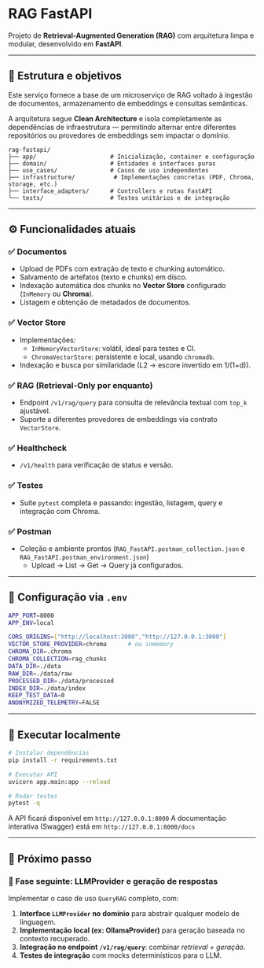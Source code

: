 # RAG FastAPI

Projeto de **Retrieval-Augmented Generation (RAG)** com arquitetura limpa e modular, desenvolvido em **FastAPI**.

---

## 🧱 Estrutura e objetivos

Este serviço fornece a base de um microserviço de RAG voltado à ingestão de documentos, armazenamento de embeddings e consultas semânticas.

A arquitetura segue **Clean Architecture** e isola completamente as dependências de infraestrutura — permitindo alternar entre diferentes repositórios ou provedores de embeddings sem impactar o domínio.

```
rag-fastapi/
├── app/                     # Inicialização, container e configuração
├── domain/                  # Entidades e interfaces puras
├── use_cases/               # Casos de uso independentes
├── infrastructure/           # Implementações concretas (PDF, Chroma, storage, etc.)
├── interface_adapters/      # Controllers e rotas FastAPI
└── tests/                   # Testes unitários e de integração
```

---

## ⚙️ Funcionalidades atuais

### ✅ Documentos
- Upload de PDFs com extração de texto e chunking automático.
- Salvamento de artefatos (texto e chunks) em disco.
- Indexação automática dos chunks no **Vector Store** configurado (`InMemory` ou **Chroma**).
- Listagem e obtenção de metadados de documentos.

### ✅ Vector Store
- Implementações:
  - `InMemoryVectorStore`: volátil, ideal para testes e CI.
  - `ChromaVectorStore`: persistente e local, usando `chromadb`.
- Indexação e busca por similaridade (L2 → escore invertido em 1/(1+d)).

### ✅ RAG (Retrieval-Only por enquanto)
- Endpoint `/v1/rag/query` para consulta de relevância textual com `top_k` ajustável.
- Suporte a diferentes provedores de embeddings via contrato `VectorStore`.

### ✅ Healthcheck
- `/v1/health` para verificação de status e versão.

### ✅ Testes
- Suíte `pytest` completa e passando: ingestão, listagem, query e integração com Chroma.

### ✅ Postman
- Coleção e ambiente prontos (`RAG_FastAPI.postman_collection.json` e `RAG_FastAPI.postman_environment.json`)
  - Upload → List → Get → Query já configurados.

---

## 🧩 Configuração via `.env`

```bash
APP_PORT=8000
APP_ENV=local

CORS_ORIGINS=["http://localhost:3000","http://127.0.0.1:3000"]
VECTOR_STORE_PROVIDER=chroma      # ou inmemory
CHROMA_DIR=.chroma
CHROMA_COLLECTION=rag_chunks
DATA_DIR=./data
RAW_DIR=./data/raw
PROCESSED_DIR=./data/processed
INDEX_DIR=./data/index
KEEP_TEST_DATA=0
ANONYMIZED_TELEMETRY=FALSE
```

---

## 🚀 Executar localmente

```bash
# Instalar dependências
pip install -r requirements.txt

# Executar API
uvicorn app.main:app --reload

# Rodar testes
pytest -q
```

A API ficará disponível em `http://127.0.0.1:8000`
A documentação interativa (Swagger) está em `http://127.0.0.1:8000/docs`

---

## 🔮 Próximo passo

### 🧠 Fase seguinte: **LLMProvider e geração de respostas**
Implementar o caso de uso `QueryRAG` completo, com:
1. **Interface `LLMProvider` no domínio** para abstrair qualquer modelo de linguagem.
2. **Implementação local (ex: OllamaProvider)** para geração baseada no contexto recuperado.
3. **Integração no endpoint `/v1/rag/query`**: combinar *retrieval + geração*.
4. **Testes de integração** com mocks determinísticos para o LLM.
